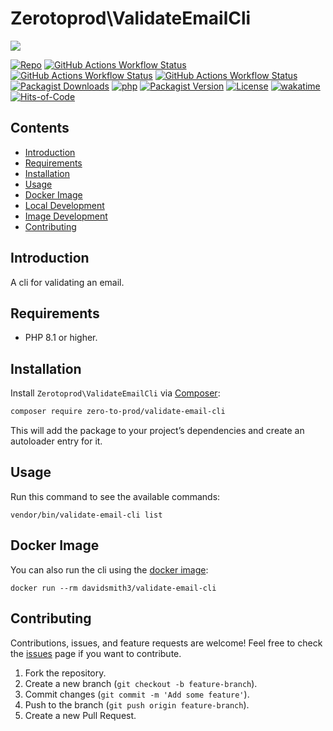 # Zerotoprod\ValidateEmailCli

![](art/logo.png)

[![Repo](https://img.shields.io/badge/github-gray?logo=github)](https://github.com/zero-to-prod/validate-email-cli)
[![GitHub Actions Workflow Status](https://img.shields.io/github/actions/workflow/status/zero-to-prod/validate-email-cli/test.yml?label=test)](https://github.com/zero-to-prod/validate-email-cli/actions)
[![GitHub Actions Workflow Status](https://img.shields.io/github/actions/workflow/status/zero-to-prod/validate-email-cli/backwards_compatibility.yml?label=backwards_compatibility)](https://github.com/zero-to-prod/validate-email-cli/actions)
[![GitHub Actions Workflow Status](https://img.shields.io/github/actions/workflow/status/zero-to-prod/validate-email-cli/build_docker_image.yml?label=build_docker_image)](https://github.com/zero-to-prod/validate-email-cli/actions)
[![Packagist Downloads](https://img.shields.io/packagist/dt/zero-to-prod/validate-email-cli?color=blue)](https://packagist.org/packages/zero-to-prod/validate-email-cli/stats)
[![php](https://img.shields.io/packagist/php-v/zero-to-prod/validate-email-cli.svg?color=purple)](https://packagist.org/packages/zero-to-prod/validate-email-cli/stats)
[![Packagist Version](https://img.shields.io/packagist/v/zero-to-prod/validate-email-cli?color=f28d1a)](https://packagist.org/packages/zero-to-prod/validate-email-cli)
[![License](https://img.shields.io/packagist/l/zero-to-prod/validate-email-cli?color=pink)](https://github.com/zero-to-prod/validate-email-cli/blob/main/LICENSE.md)
[![wakatime](https://wakatime.com/badge/github/zero-to-prod/validate-email-cli.svg)](https://wakatime.com/badge/github/zero-to-prod/validate-email-cli)
[![Hits-of-Code](https://hitsofcode.com/github/zero-to-prod/validate-email-cli?branch=main)](https://hitsofcode.com/github/zero-to-prod/validate-email-cli/view?branch=main)

## Contents

- [Introduction](#introduction)
- [Requirements](#requirements)
- [Installation](#installation)
- [Usage](#usage)
- [Docker Image](#docker-image)
- [Local Development](./LOCAL_DEVELOPMENT.md)
- [Image Development](./IMAGE_DEVELOPMENT.md)
- [Contributing](#contributing)

## Introduction

A cli for validating an email.

## Requirements

- PHP 8.1 or higher.

## Installation

Install `Zerotoprod\ValidateEmailCli` via [Composer](https://getcomposer.org/):

```bash
composer require zero-to-prod/validate-email-cli
```

This will add the package to your project’s dependencies and create an autoloader entry for it.

## Usage

Run this command to see the available commands:

```shell
vendor/bin/validate-email-cli list
```

## Docker Image

You can also run the cli using the [docker image](https://hub.docker.com/repository/docker/davidsmith3/validate-email-cli/general):

```shell
docker run --rm davidsmith3/validate-email-cli
```

## Contributing

Contributions, issues, and feature requests are welcome!
Feel free to check the [issues](https://github.com/zero-to-prod/validate-email-cli/issues) page if you want to contribute.

1. Fork the repository.
2. Create a new branch (`git checkout -b feature-branch`).
3. Commit changes (`git commit -m 'Add some feature'`).
4. Push to the branch (`git push origin feature-branch`).
5. Create a new Pull Request.
